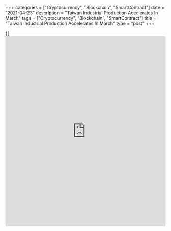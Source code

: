 +++
categories = ["Cryptocurrency", "Blockchain", "SmartContract"]
date = "2021-04-23"
description = "Taiwan Industrial Production Accelerates In March"
tags = ["Cryptocurrency", "Blockchain", "SmartContract"]
title = "Taiwan Industrial Production Accelerates In March"
type = "post"
+++

{{<iframe id="large-banner" src="https://www.bounty.group/#slide=12.0" width="100%" height="600" scrolling="no" style="border: 0px solid rgb(216, 221, 230); border-radius: 3px;">}}

Taiwan's industrial production increased sharply in March, data from the
Ministry of Economic Affairs showed on Friday.

Industrial output grew 16.78 percent year-on-year in March, following a
2.52 percent increase in February.

Manufacturing output gained 18.05 percent yearly in March. Mining and
quarrying production increased 9.45 percent and electricity and gas
supply output rose 2.17 percent

Meanwhile, water supply output fell 1.05 percent.

On a monthly basis, industrial production fell 1.05 percent in March,
following a 3.94 percent growth in the prior month.

Another report from the ministry showed that retail sales rose 12.0
percent annually in March, after a 12.81 percent increase in February.

Wholesale trade grew 11.7 percent yearly in March.

For comments and feedback [contact](https://www.playgroundfx.com/contact/): editorial@rtt[news](https://www.letsplayfx.com/blog/forex-news-website/).com

[Economic News][1]

 **What parts of the world are seeing the best (and worst) economic
performances lately? Click[here][2] to check out our [Econ Scorecard][2]
and find out! See up-to-the-moment [ranking](https://www.playgroundfx.com/blog/crypto-exchange-ranking/)s for the best and worst
performers in [GDP][3], [unemployment rate][4], [inflation][2] and much
more.**

   1. www.rtt[news](https://www.letsplayfx.com/blog/forex-news-website/).com/Content/EconomicNews.aspx
   2. www.rtt[news](https://www.letsplayfx.com/blog/forex-news-website/).com/economic-scorecard/world-rank/CPI/highest-performance.aspx
   3. www.rtt[news](https://www.letsplayfx.com/blog/forex-news-website/).com/economic-scorecard/world-rank/GDP/highest-performance.aspx
   4. www.rtt[news](https://www.letsplayfx.com/blog/forex-news-website/).com/economic-scorecard/world-rank/unemployment-rate/lowest-performance.aspx